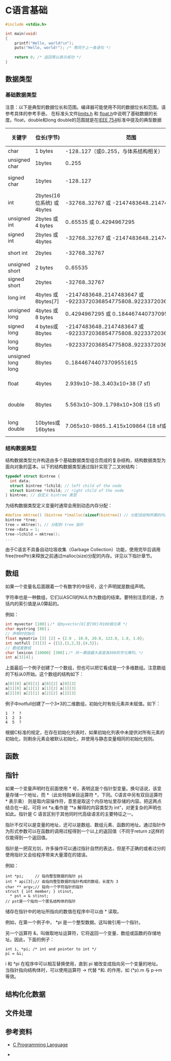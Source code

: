 # C语言基础


```c
#include <stdio.h>

int main(void)
{
    printf("Hello, world!\n");
    puts("Hello, world!"); /* 等同于上一条语句 */
        
    return 0; /* 返回零以表示成功 */
}
```



## 数据类型

### 基础数据类型

注意：以下是典型的数据位长和范围。编译器可能使用不同的数据位长和范围。请参考具体的参考手册。
在标准头文件[limits.h](https://docs.segmentfault.com/c/types/limits) 和 [float.h](https://docs.segmentfault.com/c/types/limits#Limits_of_floating_point_types)中说明了基础数据的长度。float，double和long double的范围就是在[IEEE 754](https://zh.wikipedia.org/wiki/IEEE_754)标准中提及的典型数据



关键字 | 	 位长(字节)	|  范围 | 格式化字符串
----|-----|------|----
char	| 1 bytes	| -128..127（或0..255，与体系结构相关）	|  %c
unsigned char	| 1bytes	| 0..255	|  %c, %hhu
signed char	| 1bytes	| -128..127	|  %c, %hhd, %hhi
int	| 2bytes(16位系统) 或 4bytes	| -32768..32767 或 -2147483648..2147483647	|  %i, %d
unsigned int	| 2bytes 或 4 bytes	| 0..65535 或 0..4294967295	|  %u
signed int	| 2bytes 或 4bytes	| -32768..32767 或 -2147483648..2147483647	|  %i, %d
short int	| 2bytes	| -32768..32767	|  %hi, %hd
unsigned short	| 2 bytes	| 0..65535	|  %hu
signed short	| 2bytes	| -32768..32767	|  %hi, %hd
long int	| 4bytes 或 8bytes[7]	| -2147483648..2147483647 或 -9223372036854775808..9223372036854775807	|  %li, %ld
unsigned long	| 4bytes 或 8 bytes	| 0..4294967295 或 0..18446744073709551615	|  %lu
signed long	| 4 bytes或 8bytes	| -2147483648..2147483647 或 -9223372036854775808..9223372036854775807	|  %li, %ld
long long	| 8bytes	| -9223372036854775808..9223372036854775807	|  %lli, %lld
unsigned long long	| 8bytes	| 0..18446744073709551615	|  %llu
float	| 4bytes	| 2.939x10−38..3.403x10+38 (7 sf)	|  %f, %e, %g
double	| 8bytes	| 5.563x10−309..1.798x10+308 (15 sf)	|  %lf, %e, %g
long double	| 10bytes或 16bytes	| 7.065x10-9865..1.415x109864 (18 sf或33 sf)	|  %Lf, %Le, %Lg



### 结构数据类型


结构数据类型允许构造由多个基础数据类型组合而成的复杂结构，结构数据类型为面向对象的蓝本。以下的结构数据类型通过指针实现了二叉树结构：

```c
typedef struct Bintree {
  int data;
  struct bintree *lchild; // left child of the node
  struct bintree *rchild; // right child of the node
} bintree; // 自定义 bintree 类型
```



为结构数据类型定义变量时通常会用到动态内存分配：

```c
#define mktree() (bintree *)malloc(sizeof(bintree)) // 分配该结构所需的内存单元数量
bintree *tree;
tree = mktree(); // 分配到 tree 指针
tree->data = 1;
tree->lchild = mktree();
...
```


由于C语言不具备自动垃圾收集（Garbage Collection）功能，使用完毕后调用free(treePtr)来释放之前通过malloc(size)分配的内存。详见以下指针章节。




## 数组

如果一个变量名后面跟着一个有数字的中括号，这个声明就是数组声明。

字符串也是一种数组，它们以ASCII的NUL作为数组的结束。要特别注意的是，方括内的索引值是从0算起的。


例如：

```c
int myvector [100]；/* 從myvector[0]至[99]共100個元素 */
char mystring [80]；
// 声明时初始化
float mymatrix [3] [2] = {2.0 , 10.0, 20.0, 123.0, 1.0, 1.0};
int notfull [3][3] = {{1},{1,2,3},{4,5}};
// 数组套数组
char lexicon [10000] [300]；/* 共一萬個最大長度為300的字元陣列。*/
int a[3][4]；
```

上面最后一个例子创建了一个数组，但也可以把它看成是一个多维数组。注意数组的下标从0开始。这个数组的结构如下：


```c
a[0][0]	a[0][1]	a[0][2]	a[0][3]
a[1][0]	a[1][1]	a[1][2]	a[1][3]
a[2][0]	a[2][1]	a[2][2]	a[2][3]
```

例子中notfull创建了一个3*3的二维数组，初始化时有些元素并未赋值。如下：
```
1  ?  ?
1  2  3
4  5  ?
```


根据C标准的规定，在存在初始化列表时，如果初始化列表中未提供对所有元素的初始化，则剩余元素会被默认初始化，并使用与静态变量相同的初始化规则。



## 函数






## 指针


如果一个变量声明时在前面使用 * 号，表明这是个指针型变量。换句话说，该变量存储一个地址，而 *（此处特指单目运算符 *，下同。C语言中另有双目运算符 * 表示乘） 则是取内容操作符，意思是取这个内存地址里存储的内容。把这两点结合在一起，可将 int *a;看作是 “*a 解得的内容类型为 int”，对更复杂的声明也如此。指针是 C 语言区别于其他同时代高级语言的主要特征之一。


指针不仅可以是变量的地址，还可以是数组、数组元素、函数的地址。通过指针作为形式参数可以在函数的调用过程得到一个以上的返回值（不同于return z这样的仅能得到一个返回值。


指针是一把双刃剑，许多操作可以通过指针自然的表达，但是不正确的或者过分的使用指针又会给程序带来大量潜在的错误。

例如：

```
int *pi;     // 指向整型数据的指针 pi
int * api[3];// 由指向整型数据的指针构成的数组，长度为 3
char ** argv;// 指向一个字符指针的指针
struct { int member; } stinst,
  * pst = & stinst;
// pst是一个指向一个匿名结构体的指针
```


储存在指针中的地址所指向的数值在程序中可以由 * 读取。

例如，在第一个例子中， *pi 是一个整型数据。这叫做引用一个指针。


另一个运算符 &，叫做取地址运算符，它将返回一个变量、数组或函数的存储地址。因此，下面的例子：

```
int i, *pi; /* int and pointer to int */
pi = &i;
```


i 和 *pi 在程序中可以相互替换使用，直到 pi 被改变成指向另一个变量的地址。
当指针指向结构体时，可以使用运算符 -> 代替 *和. 的作用，如 (*p).m 与 p->m 等效。



## 结构化化数据

## 文件处理


## 参考资料

- [C Programming Language](https://docs.segmentfault.com/c/)

- []()